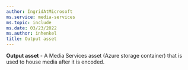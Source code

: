 ```yaml
---
author: IngridAtMicrosoft
ms.service: media-services
ms.topic: include
ms.date: 03/23/2022
ms.author: inhenkel
title: Output asset
---
```


**Output asset** - A Media Services asset (Azure storage container) that is used to house media after it is encoded.
